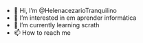 - 👋 Hi, I’m @HelenacezarioTranquilino
- 👀 I’m interested in em aprender informática 
- 🌱 I’m currently learning scrath
- 📫 How to reach me 

<!---
HelenacezarioTranquilino/HelenacezariTranquilino is a ✨ special ✨ repository because its `README.md` (this file) appears on your GitHub profile.
You can click the Preview link to take a look at your changes.
--->
